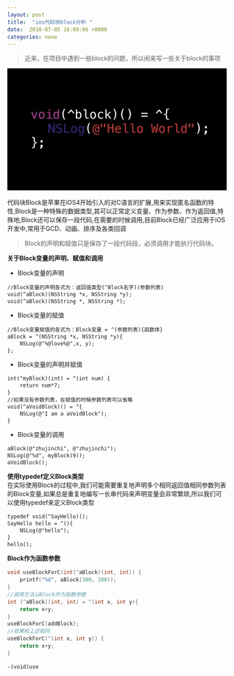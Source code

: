 ```yaml
---
layout: post
title:  "ios代码块block分析 "
date:  2018-07-05 16:09:06 +0800
categories: none
---
```

> 近来，在项目中遇到一些block的问题，所以闲来写一些关于block的事项    

![](/images/2018-07-05-16-08-09.jpg)

代码块Block是苹果在iOS4开始引入的对C语言的扩展,用来实现匿名函数的特性,Block是一种特殊的数据类型,其可以正常定义变量、作为参数、作为返回值,特殊地,Block还可以保存一段代码,在需要的时候调用,目前Block已经广泛应用于iOS开发中,常用于GCD、动画、排序及各类回调
> Block的声明和赋值只是保存了一段代码段，必须调用才能执行代码块。      

**关于Block变量的声明、赋值和调用**    
* Block变量的声明
```objc    
//Block变量的声明各式为：返回值类型(^Block名字)(参数列表)    
void(^aBlock)(NSString *x, NSString *y);
void(^aBlock)(NSString *, NSString *);
```
* Block变量的赋值
```objc
//Block变量赋值的各式为：Block变量 = ^(参数列表){函数体}    
aBlock = ^(NSString *x, NSString *y){
    NSLog(@"%@love%@",x, y);
};
```
* Block变量的声明并赋值     
```objc
int(^myBlock)(int) = ^(int num) {
    return num*7;
}
//如果没有参数列表，在赋值的时候参数列表可以省略
void(^aVoidBlock)() = ^{
    NSLog(@"I am a aVoidBlock");
} 
```
* Block变量的调用
```objc
aBlock(@"zhujinchi", @"zhujinchi");
NSLog(@"%d", myBlock(9));
aVoidBlock();
```    
**使用typedef定义Block类型**    
在实际使用Block的过程中,我们可能需要重复地声明多个相同返回值相同参数列表的Block变量,如果总是重复地编写一长串代码来声明变量会非常繁琐,所以我们可以使用typedef来定义Block类型    
```objc    
typedef void(^SayHello)();
SayHello hello = ^(){
    NSLog(@"hello");
}
hello();
```    
**Block作为函数参数**    
```c    
void useBlockForC(int(^aBlock)(int, int)) {
    printf("%d", aBlock(300, 200));
}
//调用方法以Block作为函数参数
int (^aBlock)(int, int) = ^(int x, int y){
    return x+y;
}
useBlockForC(addBlock);
//效果和上述相同
useBlockForC(^(int x, int y)) {
    return x+y;
}
```    
```objc
-(void)use
```


